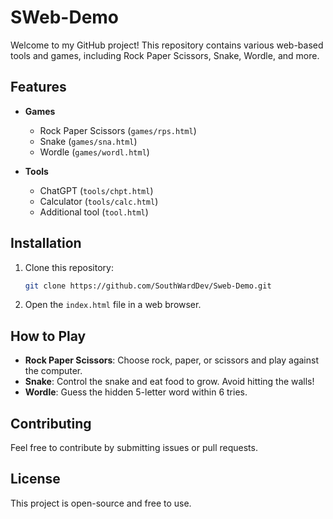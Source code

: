 # SWeb-Demo

Welcome to my GitHub project! This repository contains various web-based tools and games, including Rock Paper Scissors, Snake, Wordle, and more.  

## Features  

- **Games**  
  - Rock Paper Scissors (`games/rps.html`)  
  - Snake (`games/sna.html`)  
  - Wordle (`games/wordl.html`)  

- **Tools**  
  - ChatGPT (`tools/chpt.html`)  
  - Calculator (`tools/calc.html`)  
  - Additional tool (`tool.html`)  

## Installation  

1. Clone this repository:  
   ```bash
   git clone https://github.com/SouthWardDev/Sweb-Demo.git
   ```  
2. Open the `index.html` file in a web browser.  

## How to Play  

- **Rock Paper Scissors**: Choose rock, paper, or scissors and play against the computer.  
- **Snake**: Control the snake and eat food to grow. Avoid hitting the walls!  
- **Wordle**: Guess the hidden 5-letter word within 6 tries.  

## Contributing  

Feel free to contribute by submitting issues or pull requests.  

## License  

This project is open-source and free to use.
